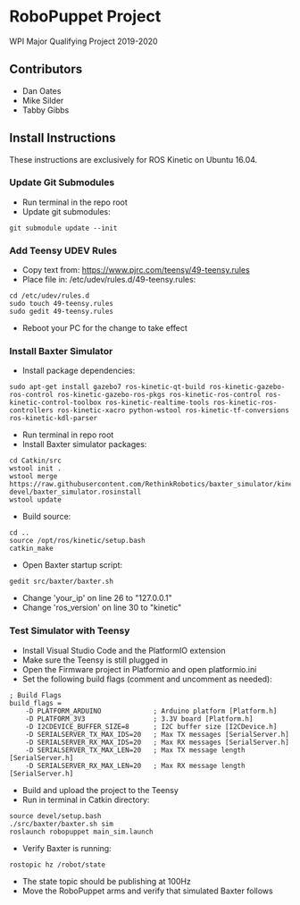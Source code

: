 # RoboPuppet Project
WPI Major Qualifying Project 2019-2020

## Contributors
- Dan Oates
- Mike Silder
- Tabby Gibbs

## Install Instructions
These instructions are exclusively for ROS Kinetic on Ubuntu 16.04.

### Update Git Submodules
- Run terminal in the repo root
- Update git submodules:
```
git submodule update --init
```

### Add Teensy UDEV Rules
- Copy text from: https://www.pjrc.com/teensy/49-teensy.rules
- Place file in: /etc/udev/rules.d/49-teensy.rules:
```
cd /etc/udev/rules.d
sudo touch 49-teensy.rules
sudo gedit 49-teensy.rules
```
- Reboot your PC for the change to take effect

### Install Baxter Simulator
- Install package dependencies:
```
sudo apt-get install gazebo7 ros-kinetic-qt-build ros-kinetic-gazebo-ros-control ros-kinetic-gazebo-ros-pkgs ros-kinetic-ros-control ros-kinetic-control-toolbox ros-kinetic-realtime-tools ros-kinetic-ros-controllers ros-kinetic-xacro python-wstool ros-kinetic-tf-conversions ros-kinetic-kdl-parser
```
- Run terminal in repo root
- Install Baxter simulator packages:
```
cd Catkin/src
wstool init .
wstool merge https://raw.githubusercontent.com/RethinkRobotics/baxter_simulator/kinetic-devel/baxter_simulator.rosinstall
wstool update
```
- Build source:
```
cd ..
source /opt/ros/kinetic/setup.bash
catkin_make
```
- Open Baxter startup script:
```
gedit src/baxter/baxter.sh
```
- Change 'your_ip' on line 26 to "127.0.0.1"
- Change 'ros_version' on line 30 to "kinetic"

### Test Simulator with Teensy
- Install Visual Studio Code and the PlatformIO extension
- Make sure the Teensy is still plugged in
- Open the Firmware project in Platformio and open platformio.ini
- Set the following build flags (comment and uncomment as needed):
```
; Build Flags
build_flags =
	-D PLATFORM_ARDUINO				; Arduino platform [Platform.h]
	-D PLATFORM_3V3					; 3.3V board [Platform.h]
	-D I2CDEVICE_BUFFER_SIZE=8		; I2C buffer size [I2CDevice.h]
	-D SERIALSERVER_TX_MAX_IDS=20	; Max TX messages [SerialServer.h]
	-D SERIALSERVER_RX_MAX_IDS=20	; Max RX messages [SerialServer.h]
	-D SERIALSERVER_TX_MAX_LEN=20	; Max TX message length [SerialServer.h]
	-D SERIALSERVER_RX_MAX_LEN=20	; Max RX message length [SerialServer.h]
```
- Build and upload the project to the Teensy
- Run in terminal in Catkin directory:
```
source devel/setup.bash
./src/baxter/baxter.sh sim
roslaunch robopuppet main_sim.launch
```
- Verify Baxter is running:
```
rostopic hz /robot/state
```
- The state topic should be publishing at 100Hz
- Move the RoboPuppet arms and verify that simulated Baxter follows
